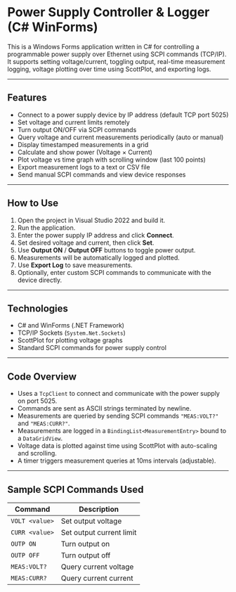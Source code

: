 # Power Supply Controller & Logger (C# WinForms)

This is a Windows Forms application written in C# for controlling a programmable power supply over Ethernet using SCPI commands (TCP/IP).  
It supports setting voltage/current, toggling output, real-time measurement logging, voltage plotting over time using ScottPlot, and exporting logs.

---

## Features

- Connect to a power supply device by IP address (default TCP port 5025)
- Set voltage and current limits remotely
- Turn output ON/OFF via SCPI commands
- Query voltage and current measurements periodically (auto or manual)
- Display timestamped measurements in a grid
- Calculate and show power (Voltage × Current)
- Plot voltage vs time graph with scrolling window (last 100 points)
- Export measurement logs to a text or CSV file
- Send manual SCPI commands and view device responses

---

## How to Use

1. Open the project in Visual Studio 2022 and build it.
2. Run the application.
3. Enter the power supply IP address and click **Connect**.
4. Set desired voltage and current, then click **Set**.
5. Use **Output ON** / **Output OFF** buttons to toggle power output.
6. Measurements will be automatically logged and plotted.
7. Use **Export Log** to save measurements.
8. Optionally, enter custom SCPI commands to communicate with the device directly.

---

## Technologies

- C# and WinForms (.NET Framework)
- TCP/IP Sockets (`System.Net.Sockets`)
- ScottPlot for plotting voltage graphs
- Standard SCPI commands for power supply control

---

## Code Overview

- Uses a `TcpClient` to connect and communicate with the power supply on port 5025.
- Commands are sent as ASCII strings terminated by newline.
- Measurements are queried by sending SCPI commands `"MEAS:VOLT?"` and `"MEAS:CURR?"`.
- Measurements are logged in a `BindingList<MeasurementEntry>` bound to a `DataGridView`.
- Voltage data is plotted against time using ScottPlot with auto-scaling and scrolling.
- A timer triggers measurement queries at 10ms intervals (adjustable).

---

## Sample SCPI Commands Used

| Command           | Description                 |
|-------------------|-----------------------------|
| `VOLT <value>`    | Set output voltage          |
| `CURR <value>`    | Set output current limit    |
| `OUTP ON`         | Turn output on              |
| `OUTP OFF`        | Turn output off             |
| `MEAS:VOLT?`      | Query current voltage       |
| `MEAS:CURR?`      | Query current current       |
